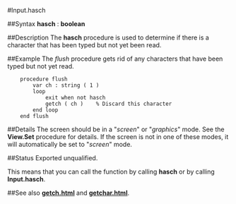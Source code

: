 
#Input.hasch

##Syntax
**hasch** : **boolean**


##Description
The **hasch** procedure is used to determine if there is a character that has been typed but not yet been read.


##Example
The _flush_ procedure gets rid of any characters that have been typed but not yet read.

        procedure flush
            var ch : string ( 1 )
            loop
                exit when not hasch
                getch ( ch )    % Discard this character
            end loop
        end flush
##Details
The screen should be in a "_screen_" or "_graphics_" mode. See the **View.Set** procedure for details. If the screen is not in one of these modes, it will automatically be set to "_screen_" mode.


##Status
Exported unqualified.

This means that you can call the function by calling **hasch** or by calling **Input.hasch**.


##See also
**[getch.html](getch)** and **[getchar.html](getchar)**.

